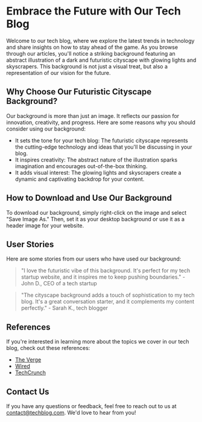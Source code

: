 <!--font:Lobster-->

# Embrace the Future with Our Tech Blog

Welcome to our tech blog, where we explore the latest trends in technology and share insights on how to stay ahead of the game. As you browse through our articles, you'll notice a striking background featuring an abstract illustration of a dark and futuristic cityscape with glowing lights and skyscrapers. This background is not just a visual treat, but also a representation of our vision for the future.

## Why Choose Our Futuristic Cityscape Background?

Our background is more than just an image. It reflects our passion for innovation, creativity, and progress. Here are some reasons why you should consider using our background:

- It sets the tone for your tech blog: The futuristic cityscape represents the cutting-edge technology and ideas that you'll be discussing in your blog.
- It inspires creativity: The abstract nature of the illustration sparks imagination and encourages out-of-the-box thinking.
- It adds visual interest: The glowing lights and skyscrapers create a dynamic and captivating backdrop for your content.

## How to Download and Use Our Background

To download our background, simply right-click on the image and select "Save Image As." Then, set it as your desktop background or use it as a header image for your website.

## User Stories

Here are some stories from our users who have used our background:

> "I love the futuristic vibe of this background. It's perfect for my tech startup website, and it inspires me to keep pushing boundaries." - John D., CEO of a tech startup

> "The cityscape background adds a touch of sophistication to my tech blog. It's a great conversation starter, and it complements my content perfectly." - Sarah K., tech blogger

## References

If you're interested in learning more about the topics we cover in our tech blog, check out these references:

- [The Verge](#the-verge)
- [Wired](#wired)
- [TechCrunch](#techcrunch)

## Contact Us

If you have any questions or feedback, feel free to reach out to us at [contact@techblog.com](mailto:contact@techblog.com). We'd love to hear from you!

<!--

Write me content for website with wallpaper which alt text is:

"A wallpaper featuring an abstract illustration of a dark and futuristic cityscape, with glowing lights and skyscrapers."

The name/title of the page should not be 1:1 copy of the alt text but rather a real content of the website which is using this wallpaper.

- Use markdown format 
- Start with heading
- Heading should be short and concise
- The content should look like a real website 
- The website should not be about the wallpaper, wallpaper is just a related background
- Heading should be contain work "wallpaper" or "background"
- Include real sections like references, contact, user stories, etc. use things relevant to the page purpose.
- Feel free to use structure like headings, bullets, numbering, blockquotes, paragraphs, horizontal lines, etc.
- You can use formatting like bold or _italic_
- You can include UTF-8 emojis
- Links should be only #hash anchors (and you can refer to the document itself)
- Do not include images


---


# Futuristic Cityscape Wallpaper for Your Tech Blog

Welcome to our tech blog, where we explore the latest trends in technology and share insights on how to stay ahead of the game. As you browse through our articles, you'll notice a striking wallpaper featuring an abstract illustration of a dark and futuristic cityscape with glowing lights and skyscrapers. This wallpaper is not just a visual treat, but also a representation of our vision for the future.

## Why Choose Our Futuristic Cityscape Wallpaper?

Our wallpaper is more than just a background image. It reflects our passion for innovation, creativity, and progress. Here are some reasons why you should consider using our wallpaper:

- It sets the tone for your tech blog: The futuristic cityscape represents the cutting-edge technology and ideas that you'll be discussing in your blog.
- It inspires creativity: The abstract nature of the illustration sparks imagination and encourages out-of-the-box thinking.
- It adds visual interest: The glowing lights and skyscrapers create a dynamic and captivating backdrop for your content.

## How to Download and Use Our Wallpaper

To download our wallpaper, simply right-click on the image and select "Save Image As." Then, set it as your desktop background or use it as a header image for your website.

## User Stories

Here are some stories from our users who have used our wallpaper:

> "I love the futuristic vibe of this wallpaper. It's perfect for my tech startup website, and it inspires me to keep pushing boundaries." - John D., CEO of a tech startup

> "The cityscape wallpaper adds a touch of sophistication to my tech blog. It's a great conversation starter, and it complements my content perfectly." - Sarah K., tech blogger

## References

If you're interested in learning more about the topics we cover in our tech blog, check out these references:

- [The Verge](#the-verge)
- [Wired](#wired)
- [TechCrunch](#techcrunch)

## Contact Us

If you have any questions or feedback, feel free to reach out to us at [contact@techblog.com](mailto:contact@techblog.com). We'd love to hear from you!


---


Heading should not include word "wallpaper". The website should not be about the wallpaper itself, wallpaper is just a related background, rewrite whole content.


---


# Embrace the Future with Our Tech Blog

Welcome to our tech blog, where we explore the latest trends in technology and share insights on how to stay ahead of the game. As you browse through our articles, you'll notice a striking background featuring an abstract illustration of a dark and futuristic cityscape with glowing lights and skyscrapers. This background is not just a visual treat, but also a representation of our vision for the future.

## Why Choose Our Futuristic Cityscape Background?

Our background is more than just an image. It reflects our passion for innovation, creativity, and progress. Here are some reasons why you should consider using our background:

- It sets the tone for your tech blog: The futuristic cityscape represents the cutting-edge technology and ideas that you'll be discussing in your blog.
- It inspires creativity: The abstract nature of the illustration sparks imagination and encourages out-of-the-box thinking.
- It adds visual interest: The glowing lights and skyscrapers create a dynamic and captivating backdrop for your content.

## How to Download and Use Our Background

To download our background, simply right-click on the image and select "Save Image As." Then, set it as your desktop background or use it as a header image for your website.

## User Stories

Here are some stories from our users who have used our background:

> "I love the futuristic vibe of this background. It's perfect for my tech startup website, and it inspires me to keep pushing boundaries." - John D., CEO of a tech startup

> "The cityscape background adds a touch of sophistication to my tech blog. It's a great conversation starter, and it complements my content perfectly." - Sarah K., tech blogger

## References

If you're interested in learning more about the topics we cover in our tech blog, check out these references:

- [The Verge](#the-verge)
- [Wired](#wired)
- [TechCrunch](#techcrunch)

## Contact Us

If you have any questions or feedback, feel free to reach out to us at [contact@techblog.com](mailto:contact@techblog.com). We'd love to hear from you!

-->
